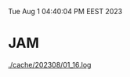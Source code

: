 Tue Aug  1 04:40:04 PM EEST 2023
# JAM
<a href='./cache/202308/01_16.log'>./cache/202308/01_16.log</a>
